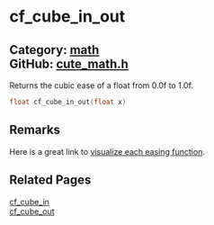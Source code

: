 [](../header.md ':include')

# cf_cube_in_out

Category: [math](/api_reference?id=math)  
GitHub: [cute_math.h](https://github.com/RandyGaul/cute_framework/blob/master/include/cute_math.h)  
---

Returns the cubic ease of a float from 0.0f to 1.0f.

```cpp
float cf_cube_in_out(float x)
```

## Remarks

Here is a great link to [visualize each easing function](https://easings.net/).

## Related Pages

[cf_cube_in](/math/cf_cube_in.md)  
[cf_cube_out](/math/cf_cube_out.md)  
